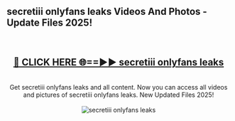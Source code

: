 <h2>secretiii onlyfans leaks Videos And Photos - Update Files 2025!</h2>
<br>
<div align="center">
<h2><a href="https://top-ai-tools.click/QrbHav" rel="nofollow">🔴 CLICK HERE 🌐==►► secretiii onlyfans leaks</a></h2>
<br>
Get secretiii onlyfans leaks and all content. Now you can access all videos and pictures of secretiii onlyfans leaks. New Updated Files 2025!
<br>
<br>
<a href="https://top-ai-tools.click/QrbHav" rel="nofollow" data-target="animated-image.originalLink"><img src="https://i.ibb.co.com/WyWwxjT/player-gif2.gif" alt="secretiii onlyfans leaks" style="max-width: 100%; display: inline-block;" data-target="animated-image.originalImage"></a>
</div>
<br>
